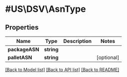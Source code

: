 # #US\DSV\AsnType

## Properties

Name | Type | Description | Notes
------------ | ------------- | ------------- | -------------
**packageASN** | **string** |  |
**palletASN** | **string** |  | [optional]


[[Back to Model list]](../) [[Back to API list]](../../Api/US/DSV) [[Back to README]](../../README.md)
